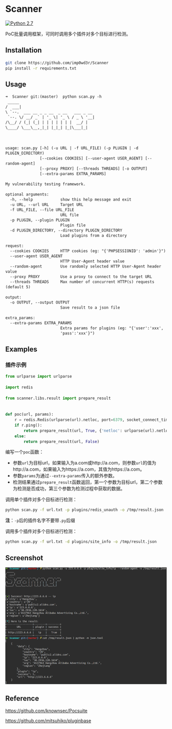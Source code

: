 # Scanner 

[![Python 2.7](https://img.shields.io/badge/python-2.7-yellow.svg)](https://www.python.org/)

PoC批量调用框架，可同时调用多个插件对多个目标进行检测。

## Installation

```bash
git clone https://github.com/imp0wd3r/Scanner
pip install -r requirements.txt
```

## Usage

```
➜  Scanner git:(master)  python scan.py -h
 _____                                 
/  ___|                                
\ `--.  ___ __ _ _ __  _ __   ___ _ __ 
 `--. \/ __/ _` | '_ \| '_ \ / _ \ '__|
/\__/ / (_| (_| | | | | | | |  __/ |   
\____/ \___\__,_|_| |_|_| |_|\___|_|   
                                       
                                       

usage: scan.py [-h] (-u URL | -f URL_FILE) (-p PLUGIN | -d PLUGIN_DIRECTORY)
               [--cookies COOKIES] [--user-agent USER_AGENT] [--random-agent]
               [--proxy PROXY] [--threads THREADS] [-o OUTPUT]
               [--extra-params EXTRA_PARAMS]

My vulnerability testing framework.

optional arguments:
  -h, --help            show this help message and exit
  -u URL, --url URL     Target URL
  -f URL_FILE, --file URL_FILE
                        URL file
  -p PLUGIN, --plugin PLUGIN
                        Plugin file
  -d PLUGIN_DIRECTORY, --directory PLUGIN_DIRECTORY
                        Load plugins from a directory

request:
  --cookies COOKIES     HTTP cookies (eg: "{'PHPSESSIONID': 'admin'}")
  --user-agent USER_AGENT
                        HTTP User-Agent header value
  --random-agent        Use randomly selected HTTP User-Agent header value
  --proxy PROXY         Use a proxy to connect to the target URL
  --threads THREADS     Max number of concurrent HTTP(s) requests (default 5)

output:
  -o OUTPUT, --output OUTPUT
                        Save result to a json file

extra_params:
  --extra-params EXTRA_PARAMS
                        Extra params for plugins (eg: "{'user':'xxx',
                        'pass':'xxx'}")

```

## Examples

### 插件示例

```python
from urlparse import urlparse

import redis

from scanner.libs.result import prepare_result


def poc(url, params):
    r = redis.Redis(urlparse(url).netloc, port=6379, socket_connect_timeout=5)
    if r.ping():
        return prepare_result(url, True, {'netloc': urlparse(url).netloc, 'port': 6379})
    else:
        return prepare_result(url, False)

```

编写一个`poc`函数：

- 参数`url`为目标url，如果输入为a.com或http://a.com，则参数`url`的值为http://a.com，如果输入为https://a.com，其值为https://a.com。
- 参数`params`为通过`--extra-params`传入的额外参数。
- 检测结果通过`prepare_result`函数返回，第一个参数为目标url，第二个参数为检测是否成功，第三个参数为检测过程中获取的数据。

调用单个插件对多个目标进行检测：

```bash
python scan.py -f url.txt -p plugins/redis_unauth -o /tmp/result.json
```

**注**：`-p`后的插件名字不要带`.py`后缀

调用多个插件对多个目标进行检测：

```bash
python scan.py -f url.txt -d plugins/site_info -o /tmp/result.json
```

## Screenshot

![example](example.png)

## Reference

https://github.com/knownsec/Pocsuite

https://github.com/mitsuhiko/pluginbase
